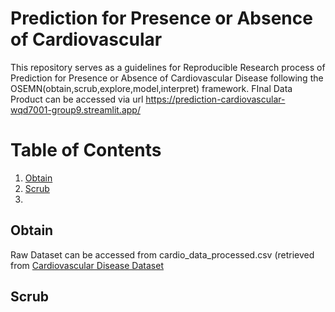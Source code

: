 # Prediction for Presence or Absence of Cardiovascular

This repository serves as a guidelines for Reproducible Research process of Prediction for Presence or Absence of Cardiovascular Disease following the OSEMN(obtain,scrub,explore,model,interpret) framework. FInal Data Product can be accessed via url https://prediction-cardiovascular-wqd7001-group9.streamlit.app/

# Table of Contents

1. [Obtain](#obtain)
2. [Scrub](#scrub)
3. 

## Obtain
Raw Dataset can be accessed from cardio_data_processed.csv (retrieved from [Cardiovascular Disease Dataset](https://www.kaggle.com/datasets/colewelkins/cardiovascular-disease/data)

## Scrub
